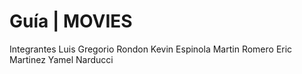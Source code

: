 # Guía | MOVIES
Integrantes
Luis Gregorio Rondon
Kevin Espinola
Martin Romero
Eric Martinez
Yamel Narducci

